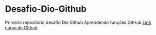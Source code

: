 # Desafio-Dio-Github
Primeiro repositório desafio Dio Github
Aprendendo funções GitHub
[Link curso de GIthub](https://www.youtube.com/watch?v=kB5e-gTAl_s)
